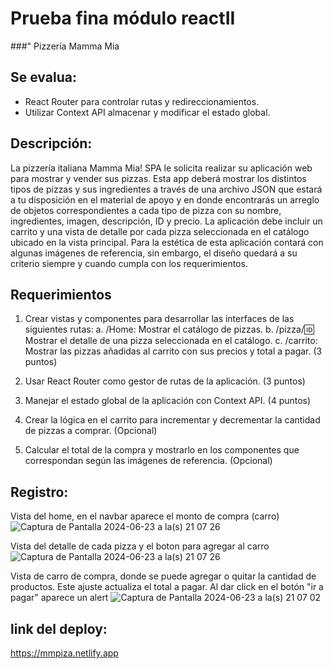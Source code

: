 # Prueba fina módulo reactII
###" Pizzería Mamma Mia
## Se evalua: 
- React Router para controlar rutas y redireccionamientos.
- Utilizar Context API almacenar y modificar el estado global.

## Descripción: 
La pizzería italiana Mamma Mia! SPA le solicita realizar su aplicación web para mostrar y vender sus pizzas. Esta app deberá mostrar los distintos tipos de pizzas y sus ingredientes a través de una archivo JSON que estará a tu disposición en el material de apoyo y en donde encontrarás un arreglo de objetos correspondientes a cada tipo de pizza con su nombre, ingredientes, imagen, descripción, ID y precio.
La aplicación debe incluir un carrito y una vista de detalle por cada pizza seleccionada en el catálogo ubicado en la vista principal.
Para la estética de esta aplicación contará con algunas imágenes de referencia, sin embargo, el diseño quedará a su criterio siempre y cuando cumpla con los requerimientos.

## Requerimientos
1. Crear vistas y componentes para desarrollar las interfaces de las siguientes rutas:
a. /Home: Mostrar el catálogo de pizzas.
b. /pizza/:id: Mostrar el detalle de una pizza seleccionada en el catálogo.
c. /carrito: Mostrar las pizzas añadidas al carrito con sus precios y total a pagar.
(3 puntos)

2. Usar React Router como gestor de rutas de la aplicación. (3 puntos)
   
3. Manejar el estado global de la aplicación con Context API. (4 puntos)

4. Crear la lógica en el carrito para incrementar y decrementar la cantidad de pizzas a comprar.
(Opcional)

5. Calcular el total de la compra y mostrarlo en los componentes que correspondan según las imágenes de referencia.
(Opcional)

## Registro: 
Vista del home, en el navbar aparece el monto de compra (carro)
![Captura de Pantalla 2024-06-23 a la(s) 21 07 26](https://github.com/Droopytex/mamma_mia/assets/151586858/3396aeb8-9c09-48fe-98e3-ce6991f5dd58)

Vista del detalle de cada pizza y el boton para agregar al carro
![Captura de Pantalla 2024-06-23 a la(s) 21 07 26](https://github.com/Droopytex/mamma_mia/assets/151586858/f5a17857-83e4-4dbd-8b19-9b73c32062d9)

Vista de carro de compra, donde se puede agregar o quitar la cantidad de productos. Este ajuste actualiza el total a pagar. Al dar click en el botón "ir a pagar" aparece un alert
![Captura de Pantalla 2024-06-23 a la(s) 21 07 02](https://github.com/Droopytex/mamma_mia/assets/151586858/c8391bb5-9609-46b0-86cf-71d9731de057)


## link del deploy:
https://mmpiza.netlify.app 


